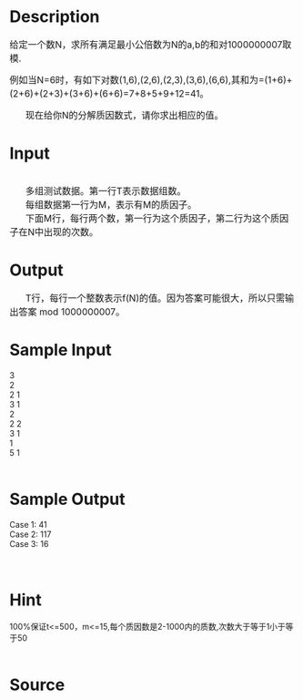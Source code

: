
# Description

<div class="content"><p><span style="font-size: medium">给定一个数N，求所有满足最小公倍数为N的a,b的和对1000000007取模.</span></p>
<p><span style="font-size: medium">例如当N=6时，有如下对数</span><span style="font-size: medium">(1,6),(2,6),(2,3),(3,6),(6,6),其和为=(1+6)+(2+6)+(2+3)+(3+6)+(6+6)=7+8+5+9+12=41。</span></p>
<div style="text-indent: 21pt"><span style="font-size: medium">现在给你N的分解质因数式，请你求出相应的值。</span></div></div>

# Input

<div class="content"><div> </div>
<div style="text-indent: 21pt"><span style="font-size: medium">多组测试数据。第一行T表示数据组数。</span></div>
<div style="text-indent: 21pt"><span style="font-size: medium">每组数据第一行为M，表示有M的质因子。</span></div>
<div style="text-indent: 21pt"><span style="font-size: medium">下面M行，每行两个数，第一行为这个质因子，第二行为这个质因子在N中出现的次数。</span></div></div>

# Output

<div class="content"><div style="text-indent: 21pt"><span style="font-size: medium">T行，每行一个整数表示f(N)的值。因为答案可能很大，所以只需输出答案 mod 1000000007。</span></div></div>

# Sample Input

<div class="content"><span class="sampledata">3<br/>
2<br/>
2 1<br/>
3 1<br/>
2<br/>
2 2<br/>
3 1<br/>
1<br/>
5 1<br/>
 <br/>
</span></div>

# Sample Output

<div class="content"><span class="sampledata">Case 1: 41<br/>
Case 2: 117<br/>
Case 3: 16<br/>
 <br/>
<br/>
</span></div>

# Hint

<div class="content"><p></p><p>100%保证t&lt;=500，m&lt;=15,每个质因数是2-1000内的质数,次数大于等于1小于等于50<br/><br/>
</p><p></p></div>

# Source

<div class="content"><p><a href="problemset.php?search="></a></p></div>

